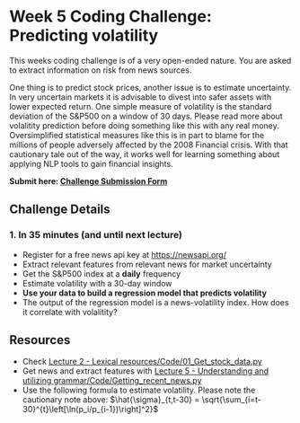 # Week 5 Coding Challenge: Predicting volatility

This weeks coding challenge is of a very open-ended nature. You are asked to extract information on risk from news sources. 

One thing is to predict stock prices, another issue is to estimate uncertainty. In very uncertain markets it is advisable to divest into safer assets with lower expected return. One simple measure of volatility is the standard deviation of the S&P500 on a window of 30 days. Please read more about volalitity prediction before doing something like this with any real money. Oversimplified statistical measures like this is in part to blame for the millions of people adversely affected by the 2008 Financial crisis. With that cautionary tale out of the way, it works well for learning something about applying NLP tools to gain financial insights.

**Submit here: [Challenge Submission Form](https://forms.gle/WmSEkZn8WH1fiDjE6)**

## Challenge Details

### 1. In 35 minutes (and until next lecture)

- Register for a free news api key at https://newsapi.org/
- Extract relevant features from relevant news for market uncertainty 
- Get the S&P500 index at a **daily** frequency
- Estimate volatility with a 30-day window 
- **Use your data to build a regression model that predicts volatility**
- The output of the regression model is a news-volatility index. How does it correlate with volalitity?

## Resources
- Check [Lecture 2 - Lexical resources/Code/01_Get_stock_data.py](https://github.com/christianvedels/News_and_Market_Sentiment_Analytics/blob/main/Lecture%202%20-%20Lexical%20resources/Code/01_Get_stock_data.py)  
- Get news and extract features with [Lecture 5 - Understanding and utilizing grammar/Code/Getting_recent_news.py](https://github.com/christianvedels/News_and_Market_Sentiment_Analytics/blob/main/Lecture%205%20-%20Understanding%20and%20utilizing%20grammar/Code/Getting_recent_news.py)  
- Use the following formula to estimate volatility. Please note the cautionary note above: $`\hat{\sigma}_{t,t-30} = \sqrt{\sum_{i=t-30}^{t}\left[\ln(p_i/p_{i-1})\right]^2}`$